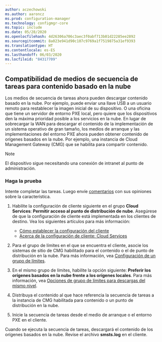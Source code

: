```yaml
---
author: aczechowski
ms.author: aaroncz
ms.prod: configuration-manager
ms.technology: configmgr-core
ms.topic: include
ms.date: 05/28/2020
ms.openlocfilehash: 4d26306a706c3aec3f0abf713b01d22285ee2892
ms.sourcegitcommit: 8a023e941d90c107c9769a1f7519875a31ef9393
ms.translationtype: HT
ms.contentlocale: es-ES
ms.lasthandoff: 06/03/2020
ms.locfileid: "84317709"
---
```

## <a name="task-sequence-media-support-for-cloud-based-content"></a><a name="bkmk_tsmedia"></a> Compatibilidad de medios de secuencia de tareas para contenido basado en la nube

<!--6209223-->

Los medios de secuencia de tareas ahora pueden descargar contenido basado en la nube. Por ejemplo, puede enviar una llave USB a un usuario remoto para restablecer la imagen inicial de su dispositivo. O una oficina que tiene un servidor de entorno PXE local, pero quiere que los dispositivos den la máxima prioridad posible a los servicios en la nube. En lugar de sobrecargar la WAN para descargar el contenido de la implementación de un sistema operativo de gran tamaño, los medios de arranque y las implementaciones del entorno PXE ahora pueden obtener contenido de orígenes basados en la nube. Por ejemplo, una instancia de Cloud Management Gateway (CMG) que se habilita para compartir contenido.

> [!NOTE]
> El dispositivo sigue necesitando una conexión de intranet al punto de administración.

### <a name="try-it-out"></a>Haga la prueba

Intente completar las tareas. Luego envíe [comentarios](../../technical-preview-2003.md#bkmk_feedback) con sus opiniones sobre la característica.

1. Habilite la configuración de cliente siguiente en el grupo **Cloud Services**: **Permitir acceso al punto de distribución de nube**. Asegúrese de que la configuración de cliente está implementada en los clientes de destino. Vea los siguientes artículos para más información:

    - [Cómo establecer la configuración del cliente](../../../../clients/deploy/configure-client-settings.md)
    - [Acerca de la configuración de cliente: Cloud Services](../../../../clients/deploy/about-client-settings.md#cloud-services)

1. Para el grupo de límites en el que se encuentra el cliente, asocie los sistemas de sitio de CMG habilitado para el contenido o el de punto de distribución en la nube. Para más información, vea [Configuración de un grupo de límites](../../../../servers/deploy/configure/boundary-group-procedures.md#bkmk_config).

1. En el mismo grupo de límites, habilite la opción siguiente: **Preferir los orígenes basados en la nube frente a los orígenes locales**. Para más información, vea [Opciones de grupo de límites para descargas del mismo nivel](../../../../servers/deploy/configure/boundary-groups.md#bkmk_bgoptions).

1. Distribuya el contenido al que hace referencia la secuencia de tareas a la instancia de CMG habilitada para contenido o un punto de distribución en la nube.

1. Inicie la secuencia de tareas desde el medio de arranque o el entorno PXE en el cliente.

Cuando se ejecuta la secuencia de tareas, descargará el contenido de los orígenes basados en la nube. Revise el archivo **smsts.log** en el cliente.

